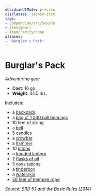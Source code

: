 ```yaml
---
obsidianUIMode: preview
cssclasses: json5e-item
tags:
- compendium/src/5e/phb
- item/gear/
- item/rarity/none
aliases: 
- "Burglar's Pack"
---
```

# Burglar's Pack
*Adventuring gear*  

- **Cost**: 16 gp
- **Weight**: 44.5 lbs.

Includes:

- a [backpack](compendium/items/backpack.md)  
- a [bag of 1,000 ball bearings](compendium/items/ball-bearings-bag-of-1000.md)  
- 10 feet of string  
- a [bell](compendium/items/bell.md)  
- 5 [candles](compendium/items/candle.md)  
- a [crowbar](compendium/items/crowbar.md)  
- a [hammer](compendium/items/hammer.md)  
- 10 [pitons](compendium/items/piton.md)  
- a [hooded lantern](compendium/items/hooded-lantern.md)  
- 2 [flasks of oil](compendium/items/oil-flask.md)  
- 5 days [rations](compendium/items/rations-1-day.md)  
- a [tinderbox](compendium/items/tinderbox.md)  
- a [waterskin](compendium/items/waterskin.md)  
- [50 feet of hempen rope](compendium/items/hempen-rope-50-feet.md)  

*Source: SRD 5.1 and the Basic Rules (2014)*